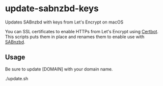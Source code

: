 # update-sabnzbd-keys
Updates SABnzbd with keys from Let's Encrypt on macOS

You can SSL certificates to enable HTTPs from Let's Encrypt using [Certbot](https://github.com/certbot/certbot).
This scripts puts them in place and renames them to enable use with [SABnzbd](https://github.com/sabnzbd/sabnzbd).

## Usage

Be sure to update [DOMAIN] with your domain name.

./update.sh
